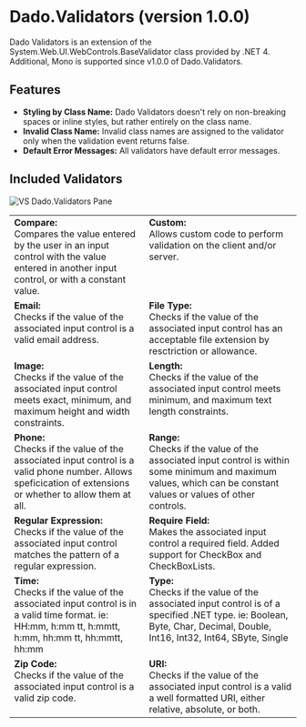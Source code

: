 Dado.Validators (version 1.0.0)
=================================

Dado Validators is an extension of the System.Web.UI.WebControls.BaseValidator class provided by .NET 4.
Additional, Mono is supported since v1.0.0 of Dado.Validators.


## Features
* __Styling by Class Name:__ Dado Validators doesn't rely on non-breaking spaces or inline styles, but rather entirely on the class name.
* __Invalid Class Name:__ Invalid class names are assigned to the validator only when the validation event returns false.
* __Default Error Messages:__ All validators have default error messages.


## Included Validators

![VS Dado.Validators Pane](http://l33t.roydukkey.com/dadoValidatorsToolbox.png)

<table>
	<tr>
		<td valign="top">
			<strong>Compare:</strong><br />
			Compares the value entered by the user in an input control with the value entered in another input control, or with a constant value.
		</td>
		<td valign="top">
			<strong>Custom:</strong><br />
			Allows custom code to perform validation on the client and/or server.
		</td>
	</tr>
	<tr>
		<td valign="top">
			<strong>Email:</strong><br />
			Checks if the value of the associated input control is a valid email address.
		</td>
		<td valign="top">
			<strong>File Type:</strong><br />
			Checks if the value of the associated input control has an acceptable file extension by resctriction or allowance.
		</td>
	</tr>
	<tr>
		<td valign="top">
			<strong>Image:</strong><br />
			Checks if the value of the associated input control meets exact, minimum, and maximum height and width constraints.
		</td>
		<td valign="top">
			<strong>Length:</strong><br />
			Checks if the value of the associated input control meets minimum, and maximum text length constraints.
		</td>
	</tr>
	<tr>
		<td valign="top">
			<strong>Phone:</strong><br />
			Checks if the value of the associated input control is a valid phone number. Allows speficication of extensions or whether to allow them at all.
		</td>
		<td valign="top">
			<strong>Range:</strong><br />
			Checks if the value of the associated input control is within some minimum and maximum values, which can be constant values or values of other controls.
		</td>
	</tr>
	<tr>
		<td valign="top">
			<strong>Regular Expression:</strong><br />
			Checks if the value of the associated input control matches the pattern of a regular expression.
		</td>
		<td valign="top">
			<strong>Require Field:</strong><br />
			Makes the associated input control a required field. Added support for CheckBox and CheckBoxLists.
		</td>
	</tr>
	<tr>
		<td valign="top">
			<strong>Time:</strong><br />
			Checks if the value of the associated input control is in a valid time format. ie: HH:mm, h:mm tt, h:mmtt, h:mm, hh:mm tt, hh:mmtt, hh:mm
		</td>
		<td valign="top">
			<strong>Type:</strong><br />
			Checks if the value of the associated input control is of a specified .NET type. ie: Boolean, Byte, Char, Decimal, Double, Int16, Int32, Int64, SByte, Single
		</td>
	</tr>
	<tr>
		<td valign="top">
			<strong>Zip Code:</strong><br />
			Checks if the value of the associated input control is a valid zip code.
		</td>
		<td valign="top">
			<strong>URI:</strong><br />
			Checks if the value of the associated input control is a valid a well formatted URI, either relative, absolute, or both.
		</td>
	</tr>
</table>